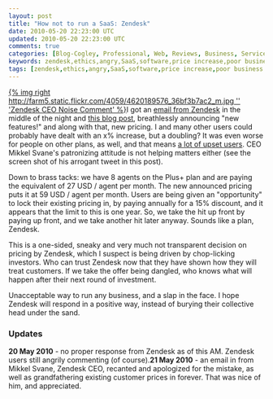 ```yaml
---           
layout: post
title: "How not to run a SaaS: Zendesk"
date: 2010-05-20 22:23:00 UTC
updated: 2010-05-20 22:23:00 UTC
comments: true
categories: [Blog-Cogley, Professional, Web, Reviews, Business, Service]
keywords: zendesk,ethics,angry,SaaS,software,price increase,poor business practice
tags: [zendesk,ethics,angry,SaaS,software,price increase,poor business practice]
---
```

 


[{% img right http://farm5.static.flickr.com/4059/4620189576_36bf3b7ac2_m.jpg '' 'Zendesk CEO Noise Comment' %}](http://www.flickr.com/photos/81796435@N00/4620189576 "View 'Zendesk CEO Noise Comment' on Flickr.com")I got an [email from Zendesk](https://wiki.esolia.net/groups/esoliapublic/wiki/d6924/attachments/a6769/Zendesk-Price-Announcement-20100518.pdf) in the middle of the night and [this blog post](https://wiki.esolia.net/groups/esoliapublic/wiki/d6924/attachments/b2d64/Zendesk-Blog-5000-Customers-and-Counting-20100519.pdf), breathlessly announcing "new features!" and along with that, new pricing. I and many other users could probably have dealt with an x% increase, but a doubling? It was even worse for people on other plans, as well, and that means [a lot of upset users](https://support.zendesk.com/entries/174769). CEO Mikkel Svane's patronizing attitude is not helping matters either (see the screen shot of his arrogant tweet in this post).




Down to brass tacks: we have 8 agents on the Plus+ plan and are paying the equivalent of 27 USD / agent per month. The new announced pricing puts it at 59 USD / agent per month. Users are being given an "opportunity" to lock their existing pricing in, by paying annually for a 15% discount, and it appears that the limit to this is one year. So, we take the hit up front by paying up front, and we take another hit later anyway. Sounds like a plan, Zendesk. 




This is a one-sided, sneaky and very much not transparent decision on pricing by Zendesk, which I suspect is being driven by chop-licking investors. Who can trust Zendesk now that they have shown how they will treat customers. If we take the offer being dangled, who knows what will happen after their next round of investment. 




Unacceptable way to run any business, and a slap in the face. I hope Zendesk will respond in a positive way, instead of burying their collective head under the sand. 


### Updates

**20 May 2010** - no proper response from Zendesk as of this AM. Zendesk users still angrily commenting (of course).**21 May 2010** - an email in from Mikkel Svane, Zendesk CEO, recanted and apologized for the mistake, as well as grandfathering existing customer prices in forever. That was nice of him, and appreciated. 